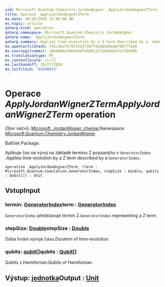 ```yaml
---
uid: Microsoft.Quantum.Chemistry.JordanWigner._ApplyJordanWignerZTerm_
title: Operace _ApplyJordanWignerZTerm_
ms.date: 10/26/2020 12:00:00 AM
ms.topic: article
qsharp.kind: operation
qsharp.namespace: Microsoft.Quantum.Chemistry.JordanWigner
qsharp.name: _ApplyJordanWignerZTerm_
qsharp.summary: Applies time-evolution by a Z term described by a `GeneratorIndex`.
ms.openlocfilehash: f42c2ba7570f32d3f26ff82dd4a0ee6f9677fa30
ms.sourcegitcommit: 29e0d88a30e4166fa580132124b0eb57e1f0e986
ms.translationtype: MT
ms.contentlocale: cs-CZ
ms.lasthandoff: 10/27/2020
ms.locfileid: "92698653"
---
```

# <a name="_applyjordanwignerzterm_-operation"></a><span data-ttu-id="3f5cb-102">Operace _ApplyJordanWignerZTerm_</span><span class="sxs-lookup"><span data-stu-id="3f5cb-102">_ApplyJordanWignerZTerm_ operation</span></span>

<span data-ttu-id="3f5cb-103">Obor názvů: [Microsoft. JordanWigner. chemie.](xref:Microsoft.Quantum.Chemistry.JordanWigner)</span><span class="sxs-lookup"><span data-stu-id="3f5cb-103">Namespace: [Microsoft.Quantum.Chemistry.JordanWigner](xref:Microsoft.Quantum.Chemistry.JordanWigner)</span></span>

<span data-ttu-id="3f5cb-104">Balíček [](https://nuget.org/packages/)</span><span class="sxs-lookup"><span data-stu-id="3f5cb-104">Package: [](https://nuget.org/packages/)</span></span>


<span data-ttu-id="3f5cb-105">Aplikuje čas na vývoj na základě termínu Z popsanýho v `GeneratorIndex` .</span><span class="sxs-lookup"><span data-stu-id="3f5cb-105">Applies time-evolution by a Z term described by a `GeneratorIndex`.</span></span>

```qsharp
operation _ApplyJordanWignerZTerm_ (term : Microsoft.Quantum.Simulation.GeneratorIndex, stepSize : Double, qubits : Qubit[]) : Unit
```


## <a name="input"></a><span data-ttu-id="3f5cb-106">Vstup</span><span class="sxs-lookup"><span data-stu-id="3f5cb-106">Input</span></span>

### <a name="term--generatorindex"></a><span data-ttu-id="3f5cb-107">termín: [GeneratorIndex](xref:Microsoft.Quantum.Simulation.GeneratorIndex)</span><span class="sxs-lookup"><span data-stu-id="3f5cb-107">term : [GeneratorIndex](xref:Microsoft.Quantum.Simulation.GeneratorIndex)</span></span>

<span data-ttu-id="3f5cb-108">`GeneratorIndex` představuje termín Z.</span><span class="sxs-lookup"><span data-stu-id="3f5cb-108">`GeneratorIndex` representing a Z term.</span></span>


### <a name="stepsize--double"></a><span data-ttu-id="3f5cb-109">stepSize: [Double](xref:microsoft.quantum.lang-ref.double)</span><span class="sxs-lookup"><span data-stu-id="3f5cb-109">stepSize : [Double](xref:microsoft.quantum.lang-ref.double)</span></span>

<span data-ttu-id="3f5cb-110">Doba trvání vývoje času.</span><span class="sxs-lookup"><span data-stu-id="3f5cb-110">Duration of time-evolution.</span></span>


### <a name="qubits--qubit"></a><span data-ttu-id="3f5cb-111">qubits: [qubit](xref:microsoft.quantum.lang-ref.qubit)[]</span><span class="sxs-lookup"><span data-stu-id="3f5cb-111">qubits : [Qubit](xref:microsoft.quantum.lang-ref.qubit)[]</span></span>

<span data-ttu-id="3f5cb-112">Qubits z Hamiltonian.</span><span class="sxs-lookup"><span data-stu-id="3f5cb-112">Qubits of Hamiltonian.</span></span>



## <a name="output--unit"></a><span data-ttu-id="3f5cb-113">Výstup: [jednotka](xref:microsoft.quantum.lang-ref.unit)</span><span class="sxs-lookup"><span data-stu-id="3f5cb-113">Output : [Unit](xref:microsoft.quantum.lang-ref.unit)</span></span>

